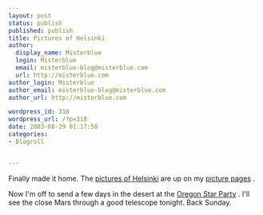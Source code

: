 ```yaml
---
layout: post
status: publish
published: publish
title: Pictures of Helsinki
author:
  display_name: Misterblue
  login: Misterblue
  email: misterblue-blog@misterblue.com
  url: http://misterblue.com
author_login: Misterblue
author_email: misterblue-blog@misterblue.com
author_url: http://misterblue.com

wordpress_id: 318
wordpress_url: /?p=318
date: 2003-08-29 01:17:58
categories:
- Blogroll


---
```

<p>
Finally made it home.  The
<a href="http://pics.misterblue.com/20030826-Helsinki/">pictures of Helsinki</a>
are up on my
<a href="http://pics.misterblue.com/">picture pages</a>
.
</p>
<p>
Now I'm off to send a few days in the desert at the
<a href="http://www.oregonstarparty.org/">Oregon Star Party</a>
.
I'll see the close Mars through a good telescope tonight.
Back Sunday.
</p>
